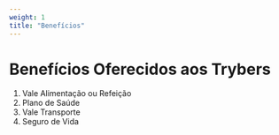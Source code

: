 ```yaml
---
weight: 1
title: "Benefícios"
---
```


# Benefícios Oferecidos aos Trybers

1. Vale Alimentação ou Refeição
2. Plano de Saúde
3. Vale Transporte
4. Seguro de Vida


